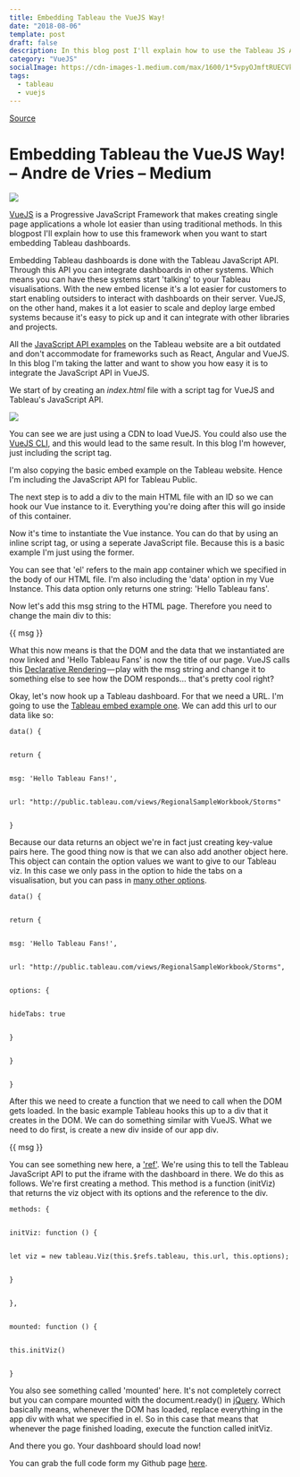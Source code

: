 ```yaml
---
title: Embedding Tableau the VueJS Way!
date: "2018-08-06"
template: post
draft: false
description: In this blog post I'll explain how to use the Tableau JS API for embedding with Vue.js
category: "VueJS"
socialImage: https://cdn-images-1.medium.com/max/1600/1*5vpyOJmftRUECVkEHAz5aw.png
tags:
  - tableau
  - vuejs
---
```


[Source](https://medium.com/@andre.devries/embedding-tableau-the-vuejs-way-653c629724a "Permalink to Embedding Tableau the VueJS Way! – Andre de Vries – Medium")

# Embedding Tableau the VueJS Way! – Andre de Vries – Medium

![][2]

[VueJS][3] is a Progressive JavaScript Framework that makes creating single page applications a whole lot easier than using traditional methods. In this blogpost I'll explain how to use this framework when you want to start embedding Tableau dashboards.

Embedding Tableau dashboards is done with the Tableau JavaScript API. Through this API you can integrate dashboards in other systems. Which means you can have these systems start 'talking' to your Tableau visualisations. With the new embed license it's a lot easier for customers to start enabling outsiders to interact with dashboards on their server. VueJS, on the other hand, makes it a lot easier to scale and deploy large embed systems because it's easy to pick up and it can integrate with other libraries and projects.

All the [JavaScript API examples][4] on the Tableau website are a bit outdated and don't accommodate for frameworks such as React, Angular and VueJS. In this blog I'm taking the latter and want to show you how easy it is to integrate the JavaScript API in VueJS.

We start of by creating an _index.html_ file with a script tag for VueJS and Tableau's JavaScript API.

![][5]

You can see we are just using a CDN to load VueJS. You could also use the [VueJS CLI][6], and this would lead to the same result. In this blog I'm however, just including the script tag.

I'm also copying the basic embed example on the Tableau website. Hence I'm including the JavaScript API for Tableau Public.

The next step is to add a div to the main HTML file with an ID so we can hook our Vue instance to it. Everything you're doing after this will go inside of this container.

Now it's time to instantiate the Vue instance. You can do that by using an inline script tag, or using a seperate JavaScript file. Because this is a basic example I'm just using the former.

You can see that 'el' refers to the main app container which we specified in the body of our HTML file. I'm also including the 'data' option in my Vue Instance. This data option only returns one string: 'Hello Tableau fans'.

Now let's add this msg string to the HTML page. Therefore you need to change the main div to this:

{{ msg }}

What this now means is that the DOM and the data that we instantiated are now linked and 'Hello Tableau Fans' is now the title of our page. VueJS calls this [Declarative Rendering][7] — play with the msg string and change it to something else to see how the DOM responds… that's pretty cool right?

Okay, let's now hook up a Tableau dashboard. For that we need a URL. I'm going to use the [Tableau embed example one][8]. We can add this url to our data like so:

    data() {


    return {


    msg: 'Hello Tableau Fans!',


    url: "http://public.tableau.com/views/RegionalSampleWorkbook/Storms"


    }

Because our data returns an object we're in fact just creating key-value pairs here. The good thing now is that we can also add another object here. This object can contain the option values we want to give to our Tableau viz. In this case we only pass in the option to hide the tabs on a visualisation, but you can pass in [many other options][9].

    data() {


    return {


    msg: 'Hello Tableau Fans!',


    url: "http://public.tableau.com/views/RegionalSampleWorkbook/Storms",


    options: {


    hideTabs: true


    }


    }


    }

After this we need to create a function that we need to call when the DOM gets loaded. In the basic example Tableau hooks this up to a div that it creates in the DOM. We can do something similar with VueJS. What we need to do first, is create a new div inside of our app div.

{{ msg }}

You can see something new here, a ['ref'][10]. We're using this to tell the Tableau JavaScript API to put the iframe with the dashboard in there. We do this as follows. We're first creating a method. This method is a function (initViz) that returns the viz object with its options and the reference to the div.

    methods: {


    initViz: function () {


    let viz = new tableau.Viz(this.$refs.tableau, this.url, this.options);


    }


    },


    mounted: function () {


    this.initViz()


    }

You also see something called 'mounted' here. It's not completely correct but you can compare mounted with the document.ready() in [jQuery][11]. Which basically means, whenever the DOM has loaded, replace everything in the app div with what we specified in el. So in this case that means that whenever the page finished loading, execute the function called initViz.

And there you go. Your dashboard should load now!

You can grab the full code form my Github page [here][12].

[1]: https://cdn-images-1.medium.com/fit/c/100/100/1*tGdCsXyy90JvZ3c4EdEsjQ.jpeg
[2]: https://cdn-images-1.medium.com/max/1600/1*5vpyOJmftRUECVkEHAz5aw.png
[3]: https://vuejs.org
[4]: https://onlinehelp.tableau.com/current/api/js_api/en-us/JavaScriptAPI/js_api.htm
[5]: https://cdn-images-1.medium.com/max/1600/1*dV8OeSlV1ejBrp6znHb9qA.png
[6]: https://vuejs.org/v2/guide/installation.html
[7]: https://vuejs.org/v2/guide/index.html?_sw-precache=79ced1e0115ce0a7256e27fc86a1b00e#Declarative-Rendering "Declarative Rendering"
[8]: http://public.tableau.com/views/RegionalSampleWorkbook/Storms
[9]: https://onlinehelp.tableau.com/current/api/js_api/en-us/JavaScriptAPI/js_api_ref.htm#vizcreateoptions_record
[10]: https://vuejs.org/v2/api/#ref
[11]: http://learn.jquery.com/using-jquery-core/document-ready/
[12]: https://github.com/andre347/tableau_embed_vuejs/blob/master/index.html
